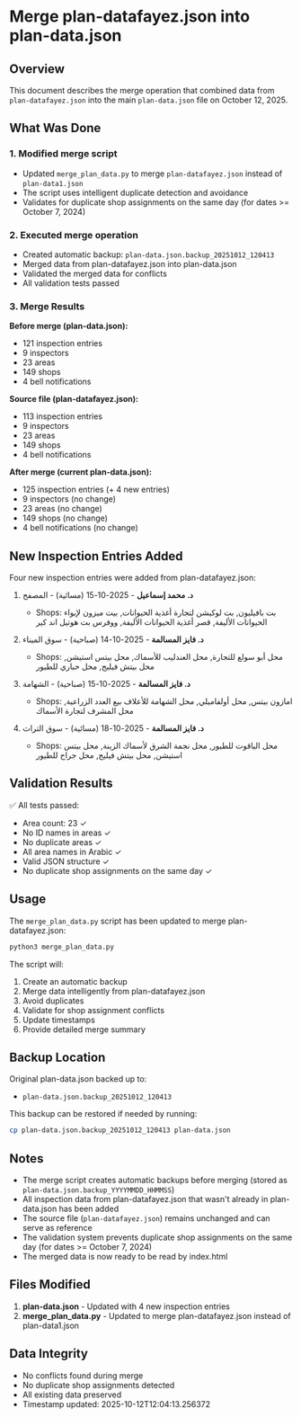 # Merge plan-datafayez.json into plan-data.json

## Overview
This document describes the merge operation that combined data from `plan-datafayez.json` into the main `plan-data.json` file on October 12, 2025.

## What Was Done

### 1. Modified merge script
   - Updated `merge_plan_data.py` to merge `plan-datafayez.json` instead of `plan-data1.json`
   - The script uses intelligent duplicate detection and avoidance
   - Validates for duplicate shop assignments on the same day (for dates >= October 7, 2024)

### 2. Executed merge operation
   - Created automatic backup: `plan-data.json.backup_20251012_120413`
   - Merged data from plan-datafayez.json into plan-data.json
   - Validated the merged data for conflicts
   - All validation tests passed

### 3. Merge Results

**Before merge (plan-data.json):**
- 121 inspection entries
- 9 inspectors
- 23 areas
- 149 shops
- 4 bell notifications

**Source file (plan-datafayez.json):**
- 113 inspection entries
- 9 inspectors
- 23 areas
- 149 shops
- 4 bell notifications

**After merge (current plan-data.json):**
- 125 inspection entries (+ 4 new entries)
- 9 inspectors (no change)
- 23 areas (no change)
- 149 shops (no change)
- 4 bell notifications (no change)

## New Inspection Entries Added

Four new inspection entries were added from plan-datafayez.json:

1. **د. محمد إسماعيل** - 2025-10-15 (مسائية) - المصفح
   - Shops: بت بافيليون, بت لوكيشن لتجارة أغذية الحيوانات, بيت ميزون لإيواء الحيوانات الأليفة, قصر أغذية الحيوانات الأليفة, ووفرس بت هوتيل اند كير

2. **د. فايز المسالمة** - 2025-10-14 (صباحية) - سوق الميناء
   - Shops: محل أبو سولع للتجارة, محل العندليب للأسماك, محل بيتس استيشن, محل بيتش فيليج, محل حباري للطيور

3. **د. فايز المسالمة** - 2025-10-15 (صباحية) - الشهامة
   - Shops: امازون بيتس, محل أولفاميلي, محل الشهامة للأعلاف بيع العدد الزراعية, محل المشرف لتجارة الأسماك

4. **د. فايز المسالمة** - 2025-10-18 (مسائية) - سوق التراث
   - Shops: محل الياقوت للطيور, محل نجمة الشرق لأسماك الزينة, محل بيتس استيشن, محل بيتش فيليج, محل جراح للطيور

## Validation Results

✅ All tests passed:
- Area count: 23 ✓
- No ID names in areas ✓
- No duplicate areas ✓
- All area names in Arabic ✓
- Valid JSON structure ✓
- No duplicate shop assignments on the same day ✓

## Usage

The `merge_plan_data.py` script has been updated to merge plan-datafayez.json:

```bash
python3 merge_plan_data.py
```

The script will:
1. Create an automatic backup
2. Merge data intelligently from plan-datafayez.json
3. Avoid duplicates
4. Validate for shop assignment conflicts
5. Update timestamps
6. Provide detailed merge summary

## Backup Location

Original plan-data.json backed up to:
- `plan-data.json.backup_20251012_120413`

This backup can be restored if needed by running:
```bash
cp plan-data.json.backup_20251012_120413 plan-data.json
```

## Notes

- The merge script creates automatic backups before merging (stored as `plan-data.json.backup_YYYYMMDD_HHMMSS`)
- All inspection data from plan-datafayez.json that wasn't already in plan-data.json has been added
- The source file (`plan-datafayez.json`) remains unchanged and can serve as reference
- The validation system prevents duplicate shop assignments on the same day (for dates >= October 7, 2024)
- The merged data is now ready to be read by index.html

## Files Modified

1. **plan-data.json** - Updated with 4 new inspection entries
2. **merge_plan_data.py** - Updated to merge plan-datafayez.json instead of plan-data1.json

## Data Integrity

- No conflicts found during merge
- No duplicate shop assignments detected
- All existing data preserved
- Timestamp updated: 2025-10-12T12:04:13.256372
